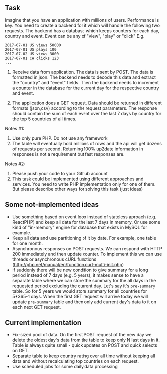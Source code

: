 ## Task ##

Imagine that you have an application with millions of users. Performance is key.
You need to create a backend for it which will handle the following two requests.
The backend has a database which keeps counters for each day, country and event.
Event can be any of "view", "play" or "click"
E.g.

```
2017-07-01 US views 50000
2017-07-01 US plays 100
2017-07-02 US views 3000
2017-07-01 CA clicks 123
...
```

1. Receive data from application. The data is sent by POST. The data is formatted in json.
The backend needs to decode this data and extract the "country" and "event" fields.
Then the backend needs to increment a counter in the database for the current day
for the respective country and event.

2. The application does a GET request. Data should be returned in different formats (json,csv)
according to the request parameters. The response should contain the sum of each event
over the last 7 days by country for the top 5 countries of all times. 

Notes #1:
1. Use only pure PHP. Do not use any framework
2. The table will eventually hold millions of rows and the api will get dozens of requests per second. Returning 100% up2date information in responses is not a requirement but fast responses are.

Notes #2:

1. Please push your code to your Github account
2. This task could be implemented using different approaches and services. You need to write PHP implementation only for one of them. But please describe other ways for solving this task (just ideas)

## Some not-implemented ideas ##

* Use something based on event loop instead of stateless aproach (e.g. ReactPHP) and keep all data for the last 7 days in memory. Or use some kind of "in-memory" engine for database that exists in MySQL for example.
* Keep all data and use partitioning of it by date. For example, one table for one month.
* Asynchronous responses on POST requests. We can respond with HTTP 200 immediately and then update counter. To implement this we can use threads or asynchronous cURL functions (http://php.net/manual/en/function.curl-multi-init.php) 
* If suddenly there will be new condition to give summary for a long period instead of 7 days (e.g. 5 years), it makes sense to have a separate table where we can store the summary for the all days in the requested period excluding the current day. Let's say it's `pre-summary` table. So for 5 years we would store summary for all countries for 5*365-1 days. When the first GET request will arrive today we will update `pre-summary` table and then only add current day's data to it on each next GET request.

## Current implementation ##

* Fix-sized pool of data. On the first POST request of the new day we delete the oldest day's data from the table to keep only N last days in it. Table is always quite small - quick updates on POST and quick selects on GET.
* Separate table to keep country rating over all time without keeping all data and without recalculating top countries on each request.
* Use scheduled jobs for some daily data processing